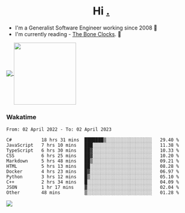 <h1 align="center">Hi <a href="https://www.hackerrank.com/erasmosaraujo">.</a></h1>
 
- I'm a Generalist Software Engineer working  since 2008 🚀
- I'm currently reading - <a href="https://www.amazon.ca/Bone-Clocks-David-Mitchell/dp/0340921625">The Bone Clocks</a>. 📘
  
<p align="left">
  <a href="https://github.com/erasmosoares/github-readme-stats">
    <img
      align="center"
      src="https://github-readme-stats.vercel.app/api/top-langs/?username=erasmosoares&theme=radical&layout=compact"
    />
  </a>
  <a href="https://github.com/erasmosoares/github-readme-stats">
    <img
      align="center"
      height="165"
      src="https://github-readme-stats.vercel.app/api?username=erasmosoares&theme=radical&count_private=true&show_icons=true&custom_title=Github%20Status&hide=issues"
    />
  </a>
</p>

<!--
 ### Repo 
 
<p align="left">
 <a href="https://github.com/erasmosoares/github-readme-stats">
    <img
      align="center"
      height="165"
      src="https://github-readme-stats.vercel.app/api/pin?username=erasmosoares&repo=sample-node&title_color=fff&icon_color=f9f9f9&text_color=9f9f9f&bg_color=151515"
    />
  </a>
  <a href="https://github.com/erasmosoares/github-readme-stats">
    <img
      align="center"
      height="165"
      src="https://github-readme-stats.vercel.app/api/pin?username=erasmosoares&repo=sample-node&title_color=fff&icon_color=f9f9f9&text_color=9f9f9f&bg_color=151515"
    />
  </a>
</p>
-->

 ### Wakatime 

<!--START_SECTION:waka-->

```text
From: 02 April 2022 - To: 02 April 2023

C#           18 hrs 31 mins  ███████▒░░░░░░░░░░░░░░░░░   29.40 %
JavaScript   7 hrs 10 mins   ███░░░░░░░░░░░░░░░░░░░░░░   11.38 %
TypeScript   6 hrs 30 mins   ██▓░░░░░░░░░░░░░░░░░░░░░░   10.33 %
CSS          6 hrs 25 mins   ██▓░░░░░░░░░░░░░░░░░░░░░░   10.20 %
Markdown     5 hrs 48 mins   ██▒░░░░░░░░░░░░░░░░░░░░░░   09.21 %
HTML         5 hrs 13 mins   ██░░░░░░░░░░░░░░░░░░░░░░░   08.28 %
Docker       4 hrs 23 mins   █▓░░░░░░░░░░░░░░░░░░░░░░░   06.97 %
Python       3 hrs 12 mins   █▒░░░░░░░░░░░░░░░░░░░░░░░   05.10 %
C++          2 hrs 34 mins   █░░░░░░░░░░░░░░░░░░░░░░░░   04.09 %
JSON         1 hr 17 mins    ▓░░░░░░░░░░░░░░░░░░░░░░░░   02.04 %
Other        48 mins         ▒░░░░░░░░░░░░░░░░░░░░░░░░   01.28 %
```

<!--END_SECTION:waka-->

![](https://komarev.com/ghpvc/?username=erasmosoares&color=brightgreen)
